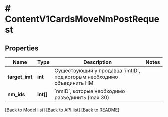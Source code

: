 # # ContentV1CardsMoveNmPostRequest

## Properties

Name | Type | Description | Notes
------------ | ------------- | ------------- | -------------
**target_imt** | **int** | Существующий у продавца &#x60;imtID&#x60;, под которым необходимо объединить НМ |
**nm_ids** | **int[]** | &#x60;nmID&#x60;, которые необходимо разъединить (max 30) |

[[Back to Model list]](../../README.md#models) [[Back to API list]](../../README.md#endpoints) [[Back to README]](../../README.md)

